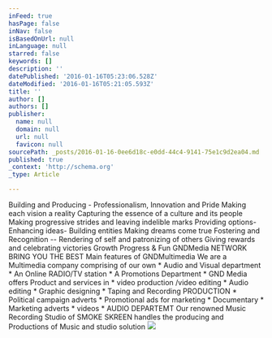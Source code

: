 ```yaml
---
inFeed: true
hasPage: false
inNav: false
isBasedOnUrl: null
inLanguage: null
starred: false
keywords: []
description: ''
datePublished: '2016-01-16T05:23:06.528Z'
dateModified: '2016-01-16T05:21:05.593Z'
title: ''
author: []
authors: []
publisher:
  name: null
  domain: null
  url: null
  favicon: null
sourcePath: _posts/2016-01-16-0ee6d18c-e0dd-44c4-9141-75e1c9d2ea04.md
published: true
_context: 'http://schema.org'
_type: Article

---
```

Building and Producing - Professionalism, Innovation and Pride Making each vision a reality Capturing the essence of a culture and its people Making progressive strides and leaving indelible marks Providing options- Enhancing ideas- Building entities Making dreams come true Fostering and Recognition -- Rendering of self and patronizing of others Giving rewards and celebrating victories Growth Progress & Fun GNDMedia NETWORK BRING YOU THE BEST Main features of GNDMultimedia We are a Multimedia company comprising of our own \* Audio and Visual department \* An Online RADIO/TV station \* A Promotions Department \* GND Media offers Product and services in \* video production /video editing \* Audio editing \* Graphic designing \* Taping and Recording PRODUCTION \* Political campaign adverts \* Promotional ads for marketing \* Documentary \* Marketing adverts \* videos \* AUDIO DEPARTEMT Our renowned Music Recording Studio of SMOKE SKREEN handles the producing and Productions of Music and studio solution
![](https://the-grid-user-content.s3-us-west-2.amazonaws.com/7964f363-48c2-4e7b-9e68-0c0b524fab53.jpg)